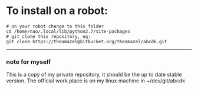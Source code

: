 # To install on a robot:
```
# on your robot change to this folder
cd /home/nao/.local/lib/python2.7/site-packages
# git clone this repository, eg: 
git clone https://theamazel@bitbucket.org/theamazel/abcdk.git
```
---
### note for myself

This is a copy of my private repository, it should be the up to date stable version.
The official work place is on my linux machine in ~/dev/git/abcdk